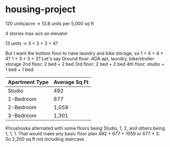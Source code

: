 # housing-project

120 units/acre -> 13.8 units per 5,000 sq ft

4 stories max w/o an elevator

13 units -> 3 + 3 + 3 + 4?

But I want the bottom floor to have laundry and bike storage, so 1 + 4 + 4 + 4? 1 + 3 + 3 + 3?
Let's say
Ground floor: ADA apt, laundry, bike/stroller storage
2nd floor: 2 bed + 2 bed
3rd floor: 2 bed + 2 bed
4th floor: studio + 1 bed + 1 bed.

| Apartment Type | Average Sq Ft |
|----------------|---------------|
| Studio         | 492           |
| 1-Bedroom      | 677           |
| 2-Bedroom      | 1,059         |
| 3-Bedroom      | 1,301         |

Khrushovka alternated with some floors being Studio, 1, 2, and others being 1, 1, 1.
That would make any basic floor plan 492 + 677 + 1059 or 677 * 3. So 2,200 sq ft not including staircase.

